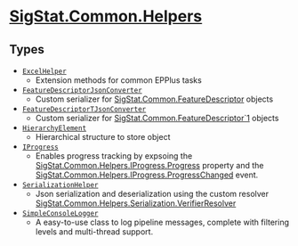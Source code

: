 # [SigStat.Common.Helpers](./README.md)

## Types

- [`ExcelHelper`](./ExcelHelper.md)
	- Extension methods for common EPPlus tasks
- [`FeatureDescriptorJsonConverter`](./FeatureDescriptorJsonConverter.md)
	- Custom serializer for [SigStat.Common.FeatureDescriptor](https://github.com/hargitomi97/sigstat/tree/develop/docs/md/SigStat/Common/FeatureDescriptor.md) objects
- [`FeatureDescriptorTJsonConverter`](./FeatureDescriptorTJsonConverter.md)
	- Custom serializer for [SigStat.Common.FeatureDescriptor`1](https://github.com/hargitomi97/sigstat/tree/develop/docs/md/.md) objects
- [`HierarchyElement`](./HierarchyElement.md)
	- Hierarchical structure to store object
- [`IProgress`](./IProgress.md)
	- Enables progress tracking by expsoing the [SigStat.Common.Helpers.IProgress.Progress](https://github.com/hargitomi97/sigstat/tree/develop/docs/md/.md) property and the [SigStat.Common.Helpers.IProgress.ProgressChanged](https://github.com/hargitomi97/sigstat/tree/develop/docs/md/.md) event.
- [`SerializationHelper`](./SerializationHelper.md)
	- Json serialization and deserialization using the custom resolver  [SigStat.Common.Helpers.Serialization.VerifierResolver](https://github.com/hargitomi97/sigstat/tree/develop/docs/md/SigStat/Common/Helpers/Serialization/VerifierResolver.md)
- [`SimpleConsoleLogger`](./SimpleConsoleLogger.md)
	- A easy-to-use class to log pipeline messages, complete with filtering levels and multi-thread support.

